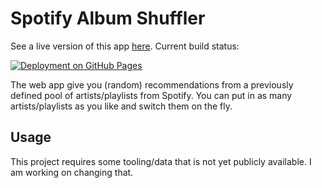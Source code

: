 # Spotify Album Shuffler

See a live version of this app [here](https://kassettenwechsler.de). Current build status:

[![Deployment on GitHub Pages](https://github.com/b0wter/shuffler-frontend/actions/workflows/build.yml/badge.svg?branch=master)](https://github.com/b0wter/shuffler-frontend/actions/workflows/build.yml)

The web app give you (random) recommendations from a previously defined pool of artists/playlists from Spotify. You can put in as many artists/playlists as you like and switch them on the fly.

## Usage
This project requires some tooling/data that is not yet publicly available. I am working on changing that.
